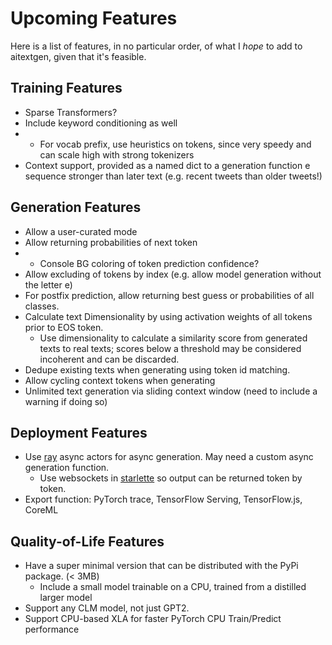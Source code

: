 # Upcoming Features

Here is a list of features, in no particular order, of what I _hope_ to add to aitextgen, given that it's feasible.

## Training Features

- Sparse Transformers?
- Include keyword conditioning as well
- - For vocab prefix, use heuristics on tokens, since very speedy and can scale high with strong tokenizers
- Context support, provided as a named dict to a generation function
  e sequence stronger than later text (e.g. recent tweets than older tweets!)

## Generation Features

- Allow a user-curated mode
- Allow returning probabilities of next token
- - Console BG coloring of token prediction confidence?
- Allow excluding of tokens by index (e.g. allow model generation without the letter e)
- For postfix prediction, allow returning best guess or probabilities of all classes.
- Calculate text Dimensionality by using activation weights of all tokens prior to EOS token.
  - Use dimensionality to calculate a similarity score from generated texts to real texts; scores below a threshold may be considered incoherent and can be discarded.
- Dedupe existing texts when generating using token id matching.
- Allow cycling context tokens when generating
- Unlimited text generation via sliding context window (need to include a warning if doing so)

## Deployment Features

- Use [ray](https://github.com/ray-project/ray) async actors for async generation. May need a custom async generation function.
  - Use websockets in [starlette](https://www.starlette.io) so output can be returned token by token.
- Export function: PyTorch trace, TensorFlow Serving, TensorFlow.js, CoreML

## Quality-of-Life Features

- Have a super minimal version that can be distributed with the PyPi package. (< 3MB)
  - Include a small model trainable on a CPU, trained from a distilled larger model
- Support any CLM model, not just GPT2.
- Support CPU-based XLA for faster PyTorch CPU Train/Predict performance
